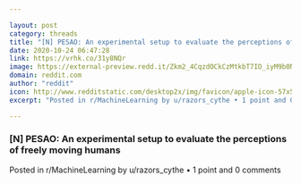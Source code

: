 ```yaml
---

layout: post
category: threads
title: "[N] PESAO: An experimental setup to evaluate the perceptions of freely moving humans"
date: 2020-10-24 06:47:28
link: https://vrhk.co/31y8NQr
image: https://external-preview.redd.it/Zkm2_4CqzdOCkCzMtkbT7IO_iyM9b0NfumR8Z4jq-_E.jpg?width=859&height=449.738219895&auto=webp&crop=859:449.738219895,smart&s=cfe027ac391468dd231e30b0471f527f717627b5
domain: reddit.com
author: "reddit"
icon: http://www.redditstatic.com/desktop2x/img/favicon/apple-icon-57x57.png
excerpt: "Posted in r/MachineLearning by u/razors_cythe • 1 point and 0 comments"

---
```


### [N] PESAO: An experimental setup to evaluate the perceptions of freely moving humans

Posted in r/MachineLearning by u/razors_cythe • 1 point and 0 comments